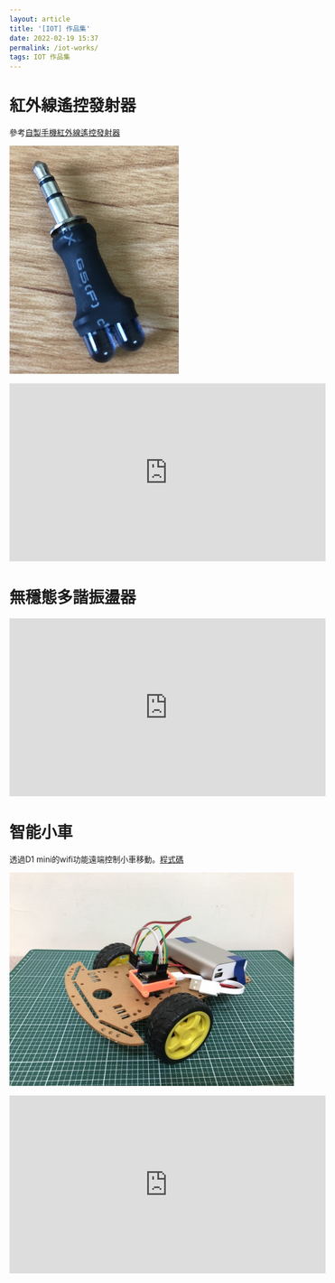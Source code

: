 ```yaml
---
layout: article
title: '[IOT] 作品集'
date: 2022-02-19 15:37
permalink: /iot-works/
tags: IOT 作品集
---
```

<!--more-->
# 紅外線遙控發射器

參考[自製手機紅外線遙控發射器](http://kyyeung.com/DIY/140220/140220.htm)

![](/assets/red_remote.jpg)
<iframe width="560" height="315" src="https://www.youtube.com/embed/w0J6hwwRcrk" title="紅外線遙控發射器" frameborder="0" allow="accelerometer; autoplay; clipboard-write; encrypted-media; gyroscope; picture-in-picture" allowfullscreen></iframe>

# 無穩態多諧振盪器

<iframe width="560" height="315" src="https://www.youtube.com/embed/vxY5oQBFHA4" title="無穩態多諧振盪器" frameborder="0" allow="accelerometer; autoplay; clipboard-write; encrypted-media; gyroscope; picture-in-picture" allowfullscreen></iframe>

# 智能小車

透過D1 mini的wifi功能遠端控制小車移動。[程式碼](/iot-car)

![](/assets/iot_car.jpg)
<iframe width="560" height="315" src="https://www.youtube.com/embed/TJK7SAphx_E" title="智能小車" frameborder="0" allow="accelerometer; autoplay; clipboard-write; encrypted-media; gyroscope; picture-in-picture" allowfullscreen></iframe>